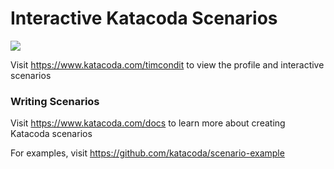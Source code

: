 # Interactive Katacoda Scenarios

[![](http://shields.katacoda.com/katacoda/timcondit/count.svg)](https://www.katacoda.com/timcondit "Get your profile on Katacoda.com")

Visit https://www.katacoda.com/timcondit to view the profile and interactive scenarios

### Writing Scenarios
Visit https://www.katacoda.com/docs to learn more about creating Katacoda scenarios

For examples, visit https://github.com/katacoda/scenario-example
